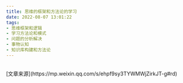 ```yaml
---
title: 思维的框架和方法论的学习
date: 2022-08-07 13:01:22
tags:
- 思维框架和逻辑
- 学习方法论和模式
- 问题的分析解决
- 事物认知
- 知识库构建和方法论
---
```






<br />
[文章来源](https://mp.weixin.qq.com/s/ehpf9sy3TYWMWjZirkJT-g#rd)